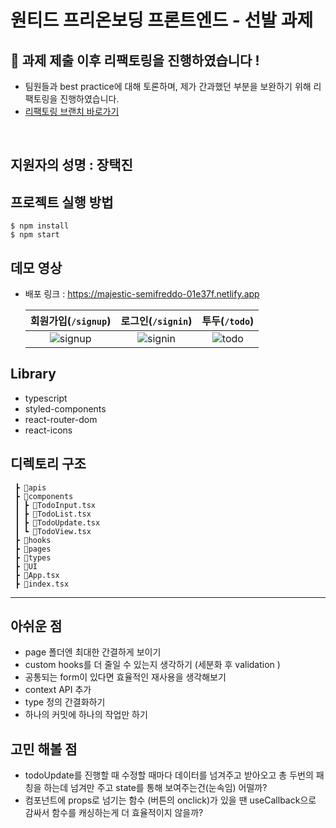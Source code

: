 # 원티드 프리온보딩 프론트엔드 - 선발 과제
## 🥳 과제 제출 이후 리팩토링을 진행하였습니다 !
 - 팀원들과 best practice에 대해 토론하며, 제가 간과했던 부분을 보완하기 위해 리팩토링을 진행하였습니다.
 - [리팩토링 브랜치 바로가기](https://github.com/TaekJinJang/wanted-pre-onboarding-frontend/tree/refactor/context-API)
<br/>

## 지원자의 성명 : 장택진
## 프로젝트 실행 방법
```
$ npm install
$ npm start
```
## 데모 영상
- 배포 링크 : https://majestic-semifreddo-01e37f.netlify.app




  |회원가입(`/signup`)|로그인(`/signin`)|투두(`/todo`)|
  |:---:|:---:|:---:|
  |![signup](https://github.com/TaekJinJang/wanted-pre-onboarding-frontend/assets/93184838/2e97e99d-72bd-4cac-a828-ccdd4652d776)|![signin](https://github.com/TaekJinJang/wanted-pre-onboarding-frontend/assets/93184838/23cfddc5-b2fa-4730-a6ed-e20e80dfb265)|![todo](https://github.com/TaekJinJang/wanted-pre-onboarding-frontend/assets/93184838/957318f8-4820-4717-aaf6-57116d2979dc)|
## Library
- typescript
- styled-components
- react-router-dom
- react-icons
## 디렉토리 구조
```📦src
 ┣ 📂apis
 ┣ 📂components
 ┃ ┣ 📜TodoInput.tsx
 ┃ ┣ 📜TodoList.tsx
 ┃ ┣ 📜TodoUpdate.tsx
 ┃ ┗ 📜TodoView.tsx
 ┣ 📂hooks
 ┣ 📂pages
 ┣ 📂types
 ┣ 📂UI
 ┣ 📜App.tsx
 ┣ 📜index.tsx

 ```
 ----------------------------


 ## 아쉬운 점
 
 - page 폴더엔 최대한 간결하게 보이기
 - custom hooks를 더 줄일 수 있는지 생각하기 (세분화 후 validation )
 - 공통되는 form이 있다면 효율적인 재사용을 생각해보기
 - context API 추가
 - type 정의 간결화하기
 - 하나의 커밋에 하나의 작업만 하기

## 고민 해볼 점
- todoUpdate를 진행할 때 수정할 때마다 데이터를 넘겨주고 받아오고 총 두번의 패칭을 하는데 넘겨만 주고 state를 통해 보여주는건(눈속임) 어떨까?
- 컴포넌트에 props로 넘기는 함수 (버튼의 onclick)가 있을 땐 useCallback으로 감싸서 함수를 캐싱하는게 더 효율적이지 않을까?
